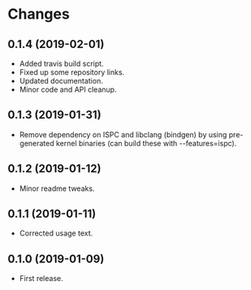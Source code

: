 # Changes

## 0.1.4 (2019-02-01)

* Added travis build script.
* Fixed up some repository links.
* Updated documentation.
* Minor code and API cleanup.

## 0.1.3 (2019-01-31)

* Remove dependency on ISPC and libclang (bindgen) by using pre-generated kernel binaries (can build these with --features=ispc).

## 0.1.2 (2019-01-12)

* Minor readme tweaks.

## 0.1.1 (2019-01-11)

* Corrected usage text.

## 0.1.0 (2019-01-09)

* First release.